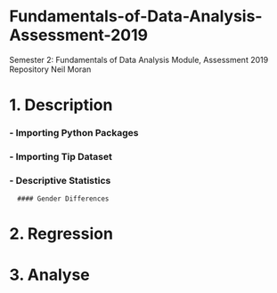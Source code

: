 # Fundamentals-of-Data-Analysis-Assessment-2019
Semester 2: Fundamentals of Data Analysis Module, Assessment 2019 Repository
Neil Moran

# 1. Description

   ### - Importing Python Packages
   ### - Importing Tip Dataset
   ### - Descriptive Statistics
      #### Gender Differences



# 2. Regression



# 3. Analyse

